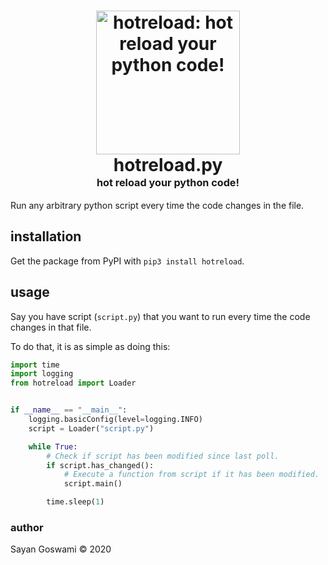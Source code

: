 <h1 align="center">
    <img src="assets/hotreload.py.svg" style="background-color:rgba(0,0,0,0);"
    height=230 alt="hotreload: hot reload your python code!">
    <br>
    hotreload.py
    <br>
    <sup><sub><sup>hot reload your python code!</sup></sub></sup>
    <br>
</h1>

Run any arbitrary python script every time the code changes in the file.

## installation

Get the package from PyPI with `pip3 install hotreload`.

## usage

Say you have script (`script.py`) that you want to run every time the code
changes in that file.

To do that, it is as simple as doing this:

```python
import time
import logging
from hotreload import Loader


if __name__ == "__main__":
    logging.basicConfig(level=logging.INFO)
    script = Loader("script.py")

    while True:
        # Check if script has been modified since last poll.
        if script.has_changed():
            # Execute a function from script if it has been modified.
            script.main()

        time.sleep(1)
```

### author

Sayan Goswami &copy; 2020
